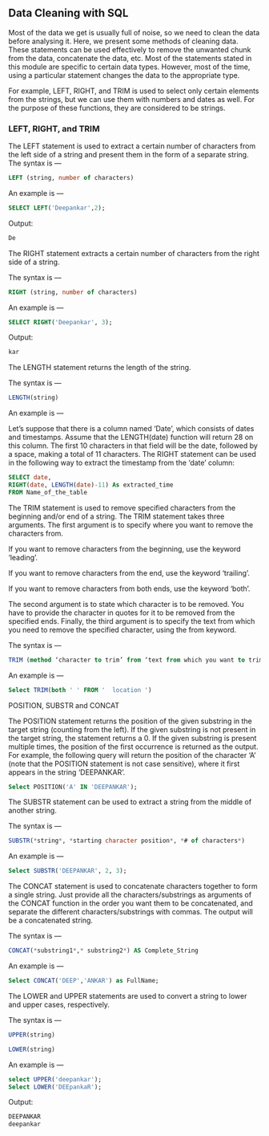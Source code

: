 ## Data Cleaning with SQL

Most of the data we get is usually full of noise, so we need to clean the data before analysing it.
Here, we present some methods of cleaning data. These statements can be used effectively to remove the unwanted chunk from the data, concatenate the data, etc. Most of the statements stated in this module are specific to certain data types. However, most of the time, using a particular statement changes the data to the appropriate type.

For example, LEFT, RIGHT, and TRIM is used to select only certain elements from the strings, but we can use them with numbers and dates as well. For the purpose of these functions, they are considered to be strings.

### LEFT, RIGHT, and TRIM

The LEFT statement is used to extract a certain number of characters from the left side of a string and present them in the form of a separate string.
The syntax is —

```sql
LEFT (string, number of characters)
```

An example is —
```sql
SELECT LEFT('Deepankar',2);
```
Output:
```sql
De
```

The RIGHT statement extracts a certain number of characters from the right side of a string.

The syntax is —
```sql
RIGHT (string, number of characters)
```
An example is —
```sql
SELECT RIGHT('Deepankar', 3);
```

Output:

```sql
kar
```

The LENGTH statement returns the length of the string.

The syntax is —
```sql
LENGTH(string)
```
An example is —

Let’s suppose that there is a column named ‘Date’, which consists of dates and timestamps. Assume that the LENGTH(date) function will return 28 on this column. The first 10 characters in that field will be the date, followed by a space, making a total of 11 characters. The RIGHT statement can be used in the following way to extract the timestamp from the ‘date’ column:
```sql
SELECT date,
RIGHT(date, LENGTH(date)-11) As extracted_time
FROM Name_of_the_table
```

The TRIM statement is used to remove specified characters from the beginning and/or end of a string. The TRIM statement takes three arguments. The first argument is to specify where you want to remove the characters from.

If you want to remove characters from the beginning, use the keyword ‘leading’.

If you want to remove characters from the end, use the keyword ‘trailing’.

If you want to remove characters from both ends, use the keyword ‘both’.

The second argument is to state which character is to be removed. You have to provide the character in quotes for it to be removed from the specified ends. Finally, the third argument is to specify the text from which you need to remove the specified character, using the from keyword.

The syntax is —
```sql
TRIM (method ‘character to trim’ from ‘text from which you want to trim’)
```
An example is —
```sql
Select TRIM(both ' ' FROM '  location ')
```

POSITION, SUBSTR and CONCAT

The POSITION statement returns the position of the given substring in the target string (counting from the left). If the given substring is not present in the target string, the statement returns a 0. If the given substring is present multiple times, the position of the first occurrence is returned as the output. For example, the following query will return the position of the character ‘A’ (note that the POSITION statement is not case sensitive), where it first appears in the string ‘DEEPANKAR’.

```sql
Select POSITION('A' IN 'DEEPANKAR');
```
The SUBSTR statement can be used to extract a string from the middle of another string.

The syntax is —
```sql
SUBSTR(*string*, *starting character position*, *# of characters*)
```

An example is —

```sql
Select SUBSTR('DEEPANKAR', 2, 3);
 ```

The CONCAT statement is used to concatenate characters together to form a single string. Just provide all the characters/substrings as arguments of the CONCAT function in the order you want them to be concatenated, and separate the different characters/substrings with commas. The output will be a concatenated string.

The syntax is —
```sql
CONCAT(*substring1*,* substring2*) AS Complete_String
```
An example is —
```sql
Select CONCAT('DEEP','ANKAR') as FullName;
```
The LOWER and UPPER statements are used to convert a string to lower and upper cases, respectively.

The syntax is —
```sql
UPPER(string)

LOWER(string)
```
An example is —  
```sql
select UPPER('deepankar');
Select LOWER('DEEpankaR');
```

Output:
```sql
DEEPANKAR
deepankar
```
